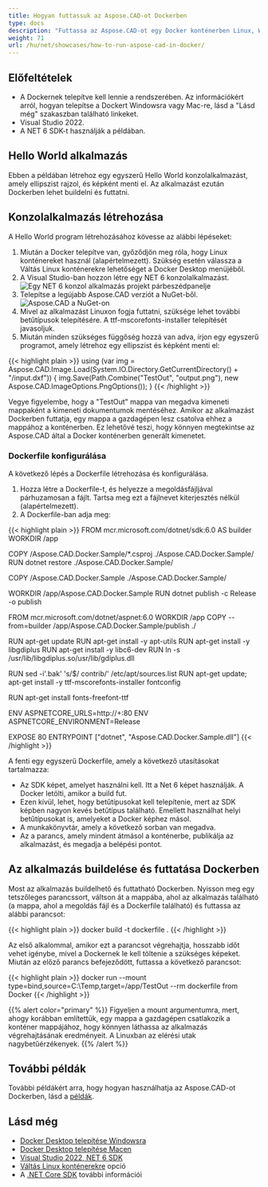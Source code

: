 ```yaml
---
title: Hogyan futtassuk az Aspose.CAD-ot Dockerben
type: docs
description: "Futtassa az Aspose.CAD-ot egy Docker konténerben Linux, Windows Server és bármely operációs rendszer számára."
weight: 71
url: /hu/net/showcases/how-to-run-aspose-cad-in-docker/
---
```


## Előfeltételek
- A Dockernek telepítve kell lennie a rendszerében. Az információkért arról, hogyan telepítse a Dockert Windowsra vagy Mac-re, lásd a "Lásd még" szakaszban található linkeket.
- Visual Studio 2022.
- A NET 6 SDK-t használják a példában.

## Hello World alkalmazás

Ebben a példában létrehoz egy egyszerű Hello World konzolalkalmazást, amely ellipszist rajzol, és képként menti el. Az alkalmazást ezután Dockerben lehet buildelni és futtatni.

## Konzolalkalmazás létrehozása

A Hello World program létrehozásához kövesse az alábbi lépéseket:
1. Miután a Docker telepítve van, győződjön meg róla, hogy Linux konténereket használ (alapértelmezett). Szükség esetén válassza a Váltás Linux konténerekre lehetőséget a Docker Desktop menüjéből.
1. A Visual Studio-ban hozzon létre egy NET 6 konzolalkalmazást.<br>
![Egy NET 6 konzol alkalmazás projekt párbeszédpanelje](/cad/_assets/showcases/docker/1.png)<br>
1. Telepítse a legújabb Aspose.CAD verziót a NuGet-ből.<br>
![Aspose.CAD a NuGet-on](/cad/_assets/showcases/docker/2.png)<br>
1. Mivel az alkalmazást Linuxon fogja futtatni, szüksége lehet további betűtípusok telepítésére. A ttf-mscorefonts-installer telepítését javasoljuk.
1. Miután minden szükséges függőség hozzá van adva, írjon egy egyszerű programot, amely létrehoz egy ellipszist és képként menti el:<br>

{{< highlight plain >}}
using (var img = Aspose.CAD.Image.Load(System.IO.Directory.GetCurrentDirectory() + "/input.dxf"))
{
	img.Save(Path.Combine("TestOut", "output.png"), new Aspose.CAD.ImageOptions.PngOptions());
}
{{< /highlight >}}

Vegye figyelembe, hogy a "TestOut" mappa van megadva kimeneti mappaként a kimeneti dokumentumok mentéséhez. Amikor az alkalmazást Dockerben futtatja, egy mappa a gazdagépen lesz csatolva ehhez a mappához a konténerben. Ez lehetővé teszi, hogy könnyen megtekintse az Aspose.CAD által a Docker konténerben generált kimenetet.

### Dockerfile konfigurálása

 A következő lépés a Dockerfile létrehozása és konfigurálása.

1. Hozza létre a Dockerfile-t, és helyezze a megoldásfájljával párhuzamosan a fájlt. Tartsa meg ezt a fájlnevet kiterjesztés nélkül (alapértelmezett).
1. A Dockerfile-ban adja meg:


{{< highlight plain >}}
FROM mcr.microsoft.com/dotnet/sdk:6.0 AS builder
WORKDIR /app

COPY /Aspose.CAD.Docker.Sample/*.csproj ./Aspose.CAD.Docker.Sample/
RUN dotnet restore ./Aspose.CAD.Docker.Sample/

COPY /Aspose.CAD.Docker.Sample ./Aspose.CAD.Docker.Sample/

WORKDIR /app/Aspose.CAD.Docker.Sample
RUN dotnet publish -c Release -o publish

FROM mcr.microsoft.com/dotnet/aspnet:6.0
WORKDIR /app
COPY --from=builder /app/Aspose.CAD.Docker.Sample/publish ./

RUN apt-get update
RUN apt-get install -y apt-utils
RUN apt-get install -y libgdiplus
RUN apt-get install -y libc6-dev 
RUN ln -s /usr/lib/libgdiplus.so/usr/lib/gdiplus.dll

RUN sed -i'.bak' 's/$/ contrib/' /etc/apt/sources.list
RUN apt-get update; apt-get install -y ttf-mscorefonts-installer fontconfig

RUN apt-get install fonts-freefont-ttf

ENV ASPNETCORE_URLS=http://+:80
ENV ASPNETCORE_ENVIRONMENT=Release

EXPOSE 80
ENTRYPOINT ["dotnet", "Aspose.CAD.Docker.Sample.dll"]
{{< /highlight >}}

 A fenti egy egyszerű Dockerfile, amely a következő utasításokat tartalmazza:

- Az SDK képet, amelyet használni kell. Itt a Net 6 képet használják. A Docker letölti, amikor a build fut.
- Ezen kívül, lehet, hogy betűtípusokat kell telepítenie, mert az SDK képben nagyon kevés betűtípus található. Emellett használhat helyi betűtípusokat is, amelyeket a Docker képhez másol.
- A munkakönyvtár, amely a következő sorban van megadva.
- Az a parancs, amely mindent átmásol a konténerbe, publikálja az alkalmazást, és megadja a belépési pontot.


## Az alkalmazás buildelése és futtatása Dockerben
 
 Most az alkalmazás buildelhető és futtatható Dockerben. Nyisson meg egy tetszőleges parancssort, váltson át a mappába, ahol az alkalmazás található (a mappa, ahol a megoldás fájl és a Dockerfile található) és futtassa az alábbi parancsot:

{{< highlight plain >}}
docker build -t dockerfile .
{{< /highlight >}}

 Az első alkalommal, amikor ezt a parancsot végrehajtja, hosszabb időt vehet igénybe, mivel a Dockernek le kell töltenie a szükséges képeket. Miután az előző parancs befejeződött, futtassa a következő parancsot:

{{< highlight plain >}}
docker run --mount type=bind,source=C:\Temp,target=/app/TestOut --rm dockerfile from Docker
{{< /highlight >}}

{{% alert color="primary" %}} 
Figyeljen a mount argumentumra, mert, ahogy korábban említettük, egy mappa a gazdagépen csatlakozik a konténer mappájához, hogy könnyen láthassa az alkalmazás végrehajtásának eredményeit. A Linuxban az elérési utak nagybetűérzékenyek.
{{% /alert %}}

## További példák

További példákért arra, hogy hogyan használhatja az Aspose.CAD-ot Dockerben, lásd a [példák](https://github.com/aspose-cad/Aspose.CAD-Documentation).


## Lásd még

- [Docker Desktop telepítése Windowsra](https://docs.docker.com/docker-for-windows/install/)
- [Docker Desktop telepítése Macen](https://docs.docker.com/docker-for-mac/install/)
- [Visual Studio 2022, NET 6 SDK](https://docs.microsoft.com/en-us/dotnet/core/install/windows?tabs=net60#dependencies)
- [Váltás Linux konténerekre](https://docs.docker.com/docker-for-windows/#switch-between-windows-and-linux-containers) opció
- A [.NET Core SDK](https://hub.docker.com/_/microsoft-dotnet-sdk) további információi
